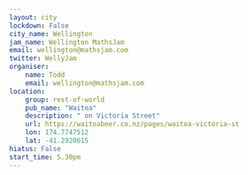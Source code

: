 ```yaml
---
layout: city                                           
lockdown: False
city_name: Wellington                                                          
jam_name: Wellington MathsJam
email: wellington@mathsjam.com
twitter: WellyJam
organiser:
    name: Todd
    email: wellington@mathsjam.com
location:
    group: rest-of-world
    pub_name: "Waitoa"
    description: " on Victoria Street"
    url: https://waitoabeer.co.nz/pages/waitoa-victoria-st
    lon: 174.7747512
    lat: -41.2920615
hiatus: False
start_time: 5.30pm
---
```


